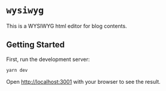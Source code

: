 # `wysiwyg`

This is a WYSIWYG html editor for blog contents.

## Getting Started

First, run the development server:

```sh
yarn dev
```

Open [http://localhost:3001](http://localhost:3001) with your browser to see the result.
